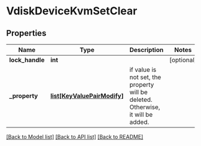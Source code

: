 # VdiskDeviceKvmSetClear

## Properties
Name | Type | Description | Notes
------------ | ------------- | ------------- | -------------
**lock_handle** | **int** |  | [optional] 
**_property** | [**list[KeyValuePairModify]**](KeyValuePairModify.md) | if value is not set, the property will be deleted. Otherwise, it will be added. | 

[[Back to Model list]](../README.md#documentation-for-models) [[Back to API list]](../README.md#documentation-for-api-endpoints) [[Back to README]](../README.md)



